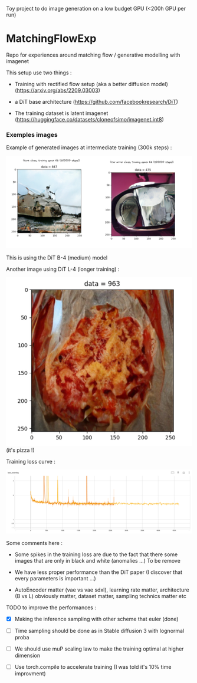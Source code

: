 Toy project to do image generation on a low budget GPU (<200h GPU per run)

# MatchingFlowExp

Repo for experiences around matching flow / generative modelling with imagenet

This setup use two things :

- Training with rectified flow setup (aka a better diffusion model) (https://arxiv.org/abs/2209.03003)

- a DiT base architecture (https://github.com/facebookresearch/DiT)

- The training dataset is latent imagenet (https://huggingface.co/datasets/cloneofsimo/imagenet.int8)

### Exemples images

Example of generated images at intermediate training (300k steps) : 

![examples](images/image.png)

This is using the DiT B-4 (medium) model

Another image using DiT L-4 (longer training) :
 
![alt text](images/imagepizza.png) (it's pizza !)


Training loss curve :

![alt text](images/imagecurve.png)

Some comments here : 

- Some spikes in the training loss are due to the fact that there some images that are only in black and white (anomalies ...)
To be remove

- We have less proper performance than the DiT paper (I discover that every parameters is important ...)

- AutoEncoder matter (vae vs vae sdxl), learning rate matter, architecture (B vs L) obviously matter, dataset matter, sampling technics matter etc

TODO to improve the performances :

- [x] Making the inference sampling with other scheme that euler (done)

- [ ] Time sampling should be done as in Stable diffusion 3 with lognormal proba

- [ ] We should use muP scaling law to make the training optimal at higher dimension

- [ ] Use torch.compile to accelerate training (I was told it's 10% time improvment)




